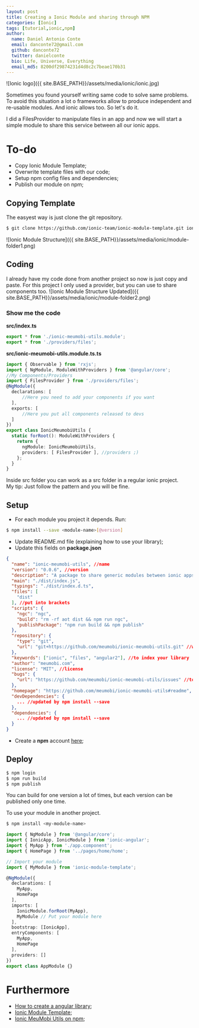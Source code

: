 ```yaml
---
layout: post
title: Creating a Ionic Module and sharing through NPM
categories: [Ionic]
tags: [tutorial,ionic,npm]
author:
  name: Daniel Antonio Conte
  email: danconte72@gmail.com
  github: danconte72
  twitter: danielconte
  bio: Life, Universe, Everything
  email_md5: 8200df29874231d4d8c2c7beae170b31
---
```

![Ionic logo]({{ site.BASE_PATH}}/assets/media/ionic/ionic.jpg)

Sometimes you found yourself writing same code to solve same problems. To avoid this situation a lot o frameworks allow to produce independent and re-usable modules. And ionic allows too.
So let's do it.

I did a FilesProvider to manipulate files in an app and now we will start a simple module to share this service between all our ionic apps.

# To-do
- Copy Ionic Module Template;
- Overwrite template files with our code;
- Setup npm config files and dependencies;
- Publish our module on npm;

## Copying Template
The easyest way is just clone the git repository.
```bash
$ git clone https://github.com/ionic-team/ionic-module-template.git ionic-meumobi-utils
```

![Ionic Module Structure]({{ site.BASE_PATH}}/assets/media/ionic/module-folder1.png)

## Coding
I already have my code done from another project so now is just copy and paste.
For this project I only used a provider, but you can use to share components too.
![Ionic Module Structure Updated]({{ site.BASE_PATH}}/assets/media/ionic/module-folder2.png)

### Show me the code
**src/index.ts**
```typescript
export * from './ionic-meumobi-utils.module';
export * from './providers/files';
```
**src/ionic-meumobi-utils.module.ts.ts**
```typescript
import { Observable } from 'rxjs';
import { NgModule, ModuleWithProviders } from '@angular/core';
//My Components/Providers
import { FilesProvider } from './providers/files';
@NgModule({
  declarations: [ 
      //Here you need to add your components if you want  
  ],
  exports: [    
      //Here you put all components released to devs
  ]
})
export class IonicMeumobiUtils {
  static forRoot(): ModuleWithProviders {
    return {
      ngModule: IonicMeumobiUtils, 
      providers: [ FilesProvider ], //providers ;)
    };
  }
}
```
Inside src folder you can work as a src folder in a regular ionic project.  
My tip: Just follow the pattern and you will be fine.

## Setup
- For each module you project it depends. Run:
```bash
$ npm install --save <module-name>[@version]
```
- Update README.md file (explaining how to use your library);
- Update this fields on **package.json**
```json
{
  "name": "ionic-meumobi-utils", //name
  "version": "0.0.6", //version
  "description": "A package to share generic modules between ionic apps", //this too
  "main": "./dist/index.js",
  "typings": "./dist/index.d.ts",
  "files": [
    "dist"
  ], //put into brackets 
  "scripts": {
    "ngc": "ngc",
    "build": "rm -rf aot dist && npm run ngc",
    "publishPackage": "npm run build && npm publish"
  },
  "repository": {
    "type": "git",
    "url": "git+https://github.com/meumobi/ionic-meumobi-utils.git" //where the project is available
  },
  "keywords": ["ionic", "files", "angular2"], //to index your library
  "author": "meumobi.com",
  "license": "MIT", //license 
  "bugs": {
    "url": "https://github.com/meumobi/ionic-meumobi-utils/issues" //to report bugs
  },
  "homepage": "https://github.com/meumobi/ionic-meumobi-utils#readme", //your readme file
  "devDependencies": {
    ... //updated by npm install --save
  },
  "dependencies": {
    ... //updated by npm install --save
  }
}
```
- Create a **npm** account [here](https://www.npmjs.com/signup);

## Deploy
```bash
$ npm login
$ npm run build
$ npm publish
```
You can build for one version a lot of times, but each version can be published only one time.

To use your module in another project. 
```bash
$ npm install <my-module-name>
```
```typescript
import { NgModule } from '@angular/core';
import { IonicApp, IonicModule } from 'ionic-angular';
import { MyApp } from './app.component';
import { HomePage } from '../pages/home/home';

// Import your module
import { MyModule } from 'ionic-module-template';

@NgModule({
  declarations: [
    MyApp,
    HomePage
  ],
  imports: [
    IonicModule.forRoot(MyApp),
    MyModule // Put your module here
  ],
  bootstrap: [IonicApp],
  entryComponents: [
    MyApp,
    HomePage
  ],
  providers: []
})
export class AppModule {}
```


# Furthermore
- [How to create a angular library](http://www.dzurico.com/how-to-create-an-angular-library/);
- [Ionic Module Template](https://github.com/ionic-team/ionic-module-template);
- [Ionic MeuMobi Utils on npm](https://www.npmjs.com/package/ionic-meumobi-utils);







